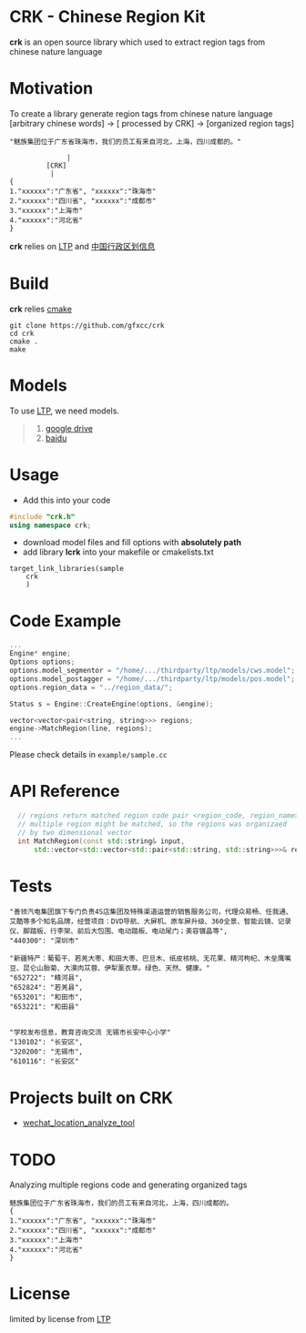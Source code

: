 # CRK - Chinese Region Kit

**crk** is an open source library which used to extract region tags
from chinese nature language

# Motivation
To create a library generate region tags from chinese nature language  
[arbitrary chinese words] -> [ processed by CRK] -> [organized region tags]
```
"魅族集团位于广东省珠海市，我们的员工有来自河北，上海，四川成都的。"

              |
	     [CRK]
	      |
{
1."xxxxxx":"广东省", "xxxxxx":"珠海市"
2."xxxxxx":"四川省", "xxxxxx":"成都市"
3."xxxxxx":"上海市"
4."xxxxxx":"河北省"
}
```

**crk** relies on [LTP](https://github.com/HIT-SCIR/ltp) and [中国行政区划信息](https://github.com/gfxcc/data_location)

# Build

**crk** relies [cmake](https://cmake.org)

```
git clone https://github.com/gfxcc/crk
cd crk
cmake .
make
```

# Models
To use [LTP](https://github.com/HIT-SCIR/ltp), we need models.  
>1. [google drive](https://drive.google.com/open?id=0B8UsRQrcHrgGaDZtSmxCMjhXczg)
>2. [baidu](https://pan.baidu.com/share/link?shareid=1988562907&uk=2738088569)



# Usage
* Add this into your code

```cpp
#include "crk.h"
using namespace crk;

```
* download model files and fill options with **absolutely path**
* add library **lcrk** into your makefile or cmakelists.txt


```
target_link_libraries(sample  
	crk
	)
```


# Code Example
```cpp
...
Engine* engine;
Options options;
options.model_segmentor = "/home/.../thirdparty/ltp/models/cws.model";
options.model_postagger = "/home/.../thirdparty/ltp/models/pos.model";
options.region_data = "../region_data/";

Status s = Engine::CreateEngine(options, &engine);

vector<vector<pair<string, string>>> regions;
engine->MatchRegion(line, regions);
...
```
Please check details in `example/sample.cc`

# API Reference
```cpp
  // regions return matched region code pair <region_code, region_name>
  // multiple region might be matched, so the regions was organizaed
  // by two dimensional vector
  int MatchRegion(const std::string& input,
      std::vector<std::vector<std::pair<std::string, std::string>>>& regions);
```


# Tests


```
"善领汽电集团旗下专门负责4S店集团及特殊渠道运营的销售服务公司，代理众易畅、任我通、艾酷等多个知名品牌，经营项目：DVD导航、大屏机、原车屏升级、360全景、智能云镜、记录仪、脚踏板、行李架、前后大包围、电动踏板、电动尾门；美容镀晶等",
"440300": "深圳市"

"新疆特产：葡萄干、若羌大枣、和田大枣、巴旦木、纸皮核桃、无花果、精河枸杞、木垒鹰嘴豆、昆仑山胎菊、大漠肉苁蓉、伊犁薰衣草。绿色、天然、健康。"
"652722": "精河县",
"652824": "若羌县",
"653201": "和田市",
"653221": "和田县"


"学校发布信息，教育咨询交流 无锡市长安中心小学"
"130102": "长安区",
"320200": "无锡市",
"610116": "长安区"

```

# Projects built on CRK

* [wechat_location_analyze_tool](https://github.com/gfxcc/wechat_location_analyze_tool)

# TODO
Analyzing multiple regions code and generating organized tags

```
魅族集团位于广东省珠海市，我们的员工有来自河北，上海，四川成都的。
{
1."xxxxxx":"广东省", "xxxxxx":"珠海市"
2."xxxxxx":"四川省", "xxxxxx":"成都市"
3."xxxxxx":"上海市"
4."xxxxxx":"河北省"
}
```

# License
limited by license from [LTP](https://github.com/HIT-SCIR/ltp)





